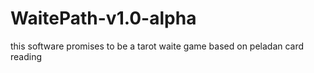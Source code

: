 # WaitePath-v1.0-alpha
this software promises to be a tarot waite game based on peladan card reading
